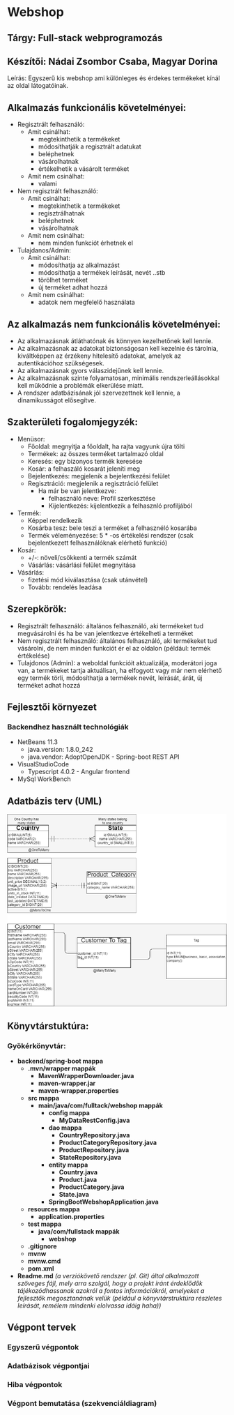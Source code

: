 # Webshop
## Tárgy: Full-stack webprogramozás 
## Készítői: Nádai Zsombor Csaba, Magyar Dorina

Leírás: Egyszerű kis webshop ami különleges és érdekes termékeket kínál az oldal látogatóinak.

## Alkalmazás funkcionális követelményei:

* Regisztrált felhasználó:
  - Amit csinálhat:
    - megtekinthetik a termékeket
    - módosíthatják a regisztrált adatukat
    - beléphetnek
    - vásárolhatnak
    - értékelhetik a vásárolt terméket
  - Amit nem csinálhat:
    - valami
* Nem regisztrált felhasználó:
  - Amit csinálhat:
    - megtekinthetik a termékeket
    - regisztrálhatnak
    - beléphetnek
    - vásárolhatnak
  - Amit nem csinálhat:
    - nem minden funkciót érhetnek el
* Tulajdanos/Admin:
  - Amit csinálhat:
    - módosíthatja az alkalmazást
    - módosíthatja a termékek leírását, nevét ..stb
    - törölhet terméket
    - új terméket adhat hozzá
  - Amit nem csinálhat:
    - adatok nem megfelelő használata
        
## Az alkalmazás nem funkcionális követelményei:

* Az alkalmazásnak átláthatónak és könnyen kezelhetőnek kell lennie.
* Az alkalmazásnak az adatokat biztonságosan kell kezelnie és tárolnia, kiváltképpen az érzékeny hitelesítő adatokat, amelyek az autentikációhoz szükségesek.
* Az alkalmazásnak gyors válaszidejűnek kell lennie.
* Az alkalmazásnak szinte folyamatosan, minimális rendszerleállásokkal kell működnie a problémák elkerülése miatt.
* A rendszer adatbázisának jól szervezettnek kell lennie, a dinamikusságot elősegítve.

## Szakterületi fogalomjegyzék:

* Menüsor:
     - Főoldal: megnyitja a főoldalt, ha rajta vagyunk újra tölti
     - Termékek: az összes terméket tartalmazó oldal
     - Keresés: egy bizonyos termék keresése
     - Kosár: a felhaszáló kosarát jeleníti meg
     - Bejelentkezés: megjelenik a bejelentkezési felület
     - Regisztráció: megjelenik a regisztráció felület
        - Ha már be van jelentkezve: 
             - felhasználó neve: Profil szerkesztése
             - Kijelentkezés: kijelentkezik a felhasznló profiljából
* Termék:
     - Képpel rendelkezik
     - Kosárba tesz: bele teszi a terméket a felhasznéló kosarába
     - Termék véleményezése: 5 * -os értékelési rendszer (csak bejelentkezett felhasználóknak elérhető funkció)
* Kosár:
     - +/-: növeli/csökkenti a termék számát
     - Vásárlás: vásárlási felület megnyitása
* Vásárlás:
     - fizetési mód kiválasztása (csak utánvétel)
     - Tovább: rendelés leadása

## Szerepkörök:

* Regisztrált felhasználó: általános felhasználó, aki termékeket tud megvásárolni és ha be van jelentkezve értékelheti a terméket
* Nem regisztrált felhasználó: általános felhasználó, aki termékeket tud vásárolni, de nem minden funkciót ér el az oldalon (például: termék értékelése)
* Tulajdonos (Admin):  a weboldal funkcióit aktualizálja, moderátori joga van, a termékeket tartja aktuálisan, ha elfogyott vagy már nem elérhető egy termék törli, módosíthatja a termékek nevét, leírását, árát, új terméket adhat hozzá

## Fejlesztői környezet
### Backendhez használt technológiák

* NetBeans 11.3
  - java.version: 1.8.0_242
  - java.vendor: AdoptOpenJDK - Spring-boot REST API
* VisualStudioCode
  - Typescript 4.0.2 - Angular frontend
* MySql WorkBench

## Adatbázis terv (UML)
![Admin](db.png)

## Könyvtárstuktúra:
### Gyökérkönyvtár:

* **backend/spring-boot mappa**
  * **.mvn/wrapper mappák**
    * **MavenWrapperDownloader.java**
    * **maven-wrapper.jar**
    * **maven-wrapper.properties**
  * **src mappa**
    * **main/java/com/fulltack/webshop mappák**
      * **config mappa**
        * **MyDataRestConfig.java**
      * **dao mappa**
        * **CountryRepository.java**
        * **ProductCategoryRepository.java**
        * **ProductRepository.java**
        * **StateRepository.java**
      * **entity mappa**
        * **Country.java**
        * **Product.java**
        * **ProductCategory.java**
        * **State.java**
      * **SpringBootWebshopApplication.java**
  * **resources mappa**
    * **application.properties**
  * **test mappa**
    * **java/com/fullstack mappák**
        * **webshop**
  * **.gitignore**
  * **mvnw**
  * **mvnw.cmd**
  * **pom.xml**
* **Readme.md** *(a verziókövető rendszer (pl. Git) által alkalmazott szöveges fájl, mely arra szolgál, hogy a projekt iránt érdeklődők tájékozódhassanak azokról a fontos információkról, amelyeket a fejlesztők megosztanának velük (például a könyvtárstruktúra részletes leírását, remélem mindenki elolvassa idáig haha))*

## Végpont tervek

### Egyszerű végpontok

### Adatbázisok végpontjai

### Hiba végpontok

### Végpont bemutatása (szekvenciáldiagram)

